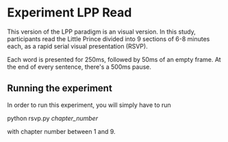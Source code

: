 # Experiment LPP Read

This version of the LPP paradigm is an visual version. In this study, participants read the Little Prince divided into 9 sections of 6-8 minutes each, as a rapid serial visual presentation (RSVP).

Each word is presented for 250ms, followed by 50ms of an empty frame. At the end of every sentence, there's a 500ms pause.
## Running the experiment

In order to run this experiment, you will simply have to run

python rsvp.py *chapter_number* 

with chapter number between 1 and 9.
